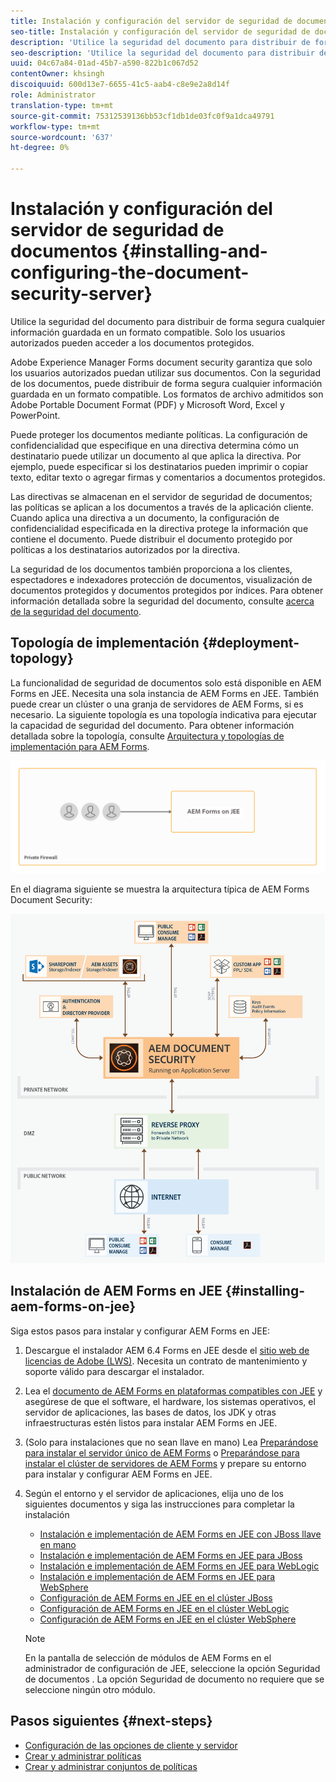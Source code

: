 ```yaml
---
title: Instalación y configuración del servidor de seguridad de documentos
seo-title: Instalación y configuración del servidor de seguridad de documentos
description: 'Utilice la seguridad del documento para distribuir de forma segura cualquier información guardada en un formato compatible. Solo los usuarios autorizados pueden acceder a los documentos protegidos. '
seo-description: 'Utilice la seguridad del documento para distribuir de forma segura cualquier información guardada en un formato compatible. Solo los usuarios autorizados pueden acceder a los documentos protegidos. '
uuid: 04c67a84-01ad-45b7-a590-822b1c067d52
contentOwner: khsingh
discoiquuid: 600d13e7-6655-41c5-aab4-c8e9e2a8d14f
role: Administrator
translation-type: tm+mt
source-git-commit: 75312539136bb53cf1db1de03fc0f9a1dca49791
workflow-type: tm+mt
source-wordcount: '637'
ht-degree: 0%

---
```



# Instalación y configuración del servidor de seguridad de documentos {#installing-and-configuring-the-document-security-server}

Utilice la seguridad del documento para distribuir de forma segura cualquier información guardada en un formato compatible. Solo los usuarios autorizados pueden acceder a los documentos protegidos.

Adobe Experience Manager Forms document security garantiza que solo los usuarios autorizados puedan utilizar sus documentos. Con la seguridad de los documentos, puede distribuir de forma segura cualquier información guardada en un formato compatible. Los formatos de archivo admitidos son Adobe Portable Document Format (PDF) y Microsoft Word, Excel y PowerPoint.

Puede proteger los documentos mediante políticas. La configuración de confidencialidad que especifique en una directiva determina cómo un destinatario puede utilizar un documento al que aplica la directiva. Por ejemplo, puede especificar si los destinatarios pueden imprimir o copiar texto, editar texto o agregar firmas y comentarios a documentos protegidos.

Las directivas se almacenan en el servidor de seguridad de documentos; las políticas se aplican a los documentos a través de la aplicación cliente. Cuando aplica una directiva a un documento, la configuración de confidencialidad especificada en la directiva protege la información que contiene el documento. Puede distribuir el documento protegido por políticas a los destinatarios autorizados por la directiva.

La seguridad de los documentos también proporciona a los clientes, espectadores e indexadores protección de documentos, visualización de documentos protegidos y documentos protegidos por índices. Para obtener información detallada sobre la seguridad del documento, consulte [acerca de la seguridad del documento](/help/forms/using/admin-help/document-security.md).

## Topología de implementación {#deployment-topology}

La funcionalidad de seguridad de documentos solo está disponible en AEM Forms en JEE. Necesita una sola instancia de AEM Forms en JEE. También puede crear un clúster o una granja de servidores de AEM Forms, si es necesario. La siguiente topología es una topología indicativa para ejecutar la capacidad de seguridad del documento. Para obtener información detallada sobre la topología, consulte [Arquitectura y topologías de implementación para AEM Forms](aem-forms-architecture-deployment.md).

<!--fix above link-->

![](do-not-localize/document-security-server_topology.png)

En el diagrama siguiente se muestra la arquitectura típica de AEM Forms Document Security:

![](do-not-localize/document-security-typical-environment.png)

## Instalación de AEM Forms en JEE {#installing-aem-forms-on-jee}

Siga estos pasos para instalar y configurar AEM Forms en JEE:

1. Descargue el instalador AEM 6.4 Forms en JEE desde el [sitio web de licencias de Adobe (LWS)](https://licensing.adobe.com/). Necesita un contrato de mantenimiento y soporte válido para descargar el instalador.
1. Lea el [documento de AEM Forms en plataformas compatibles con JEE](/help/forms/using/aem-forms-jee-supported-platforms.md) y asegúrese de que el software, el hardware, los sistemas operativos, el servidor de aplicaciones, las bases de datos, los JDK y otras infraestructuras estén listos para instalar AEM Forms en JEE.
1. (Solo para instalaciones que no sean llave en mano) Lea [Preparándose para instalar el servidor único de AEM Forms](https://www.adobe.com/go/learn_aemforms_prepareInstallsingle_64) o [Preparándose para instalar el clúster de servidores de AEM Forms](https://www.adobe.com/go/learn_aemforms_prepareInstallcluster_64) y prepare su entorno para instalar y configurar AEM Forms en JEE.
1. Según el entorno y el servidor de aplicaciones, elija uno de los siguientes documentos y siga las instrucciones para completar la instalación

   * [Instalación e implementación de AEM Forms en JEE con JBoss llave en mano](https://www.adobe.com/go/learn_aemforms_installTurnkey_64)
   * [Instalación e implementación de AEM Forms en JEE para JBoss](https://www.adobe.com/go/learn_aemforms_installJBoss_64)
   * [Instalación e implementación de AEM Forms en JEE para WebLogic](https://www.adobe.com/go/learn_aemforms_installWebLogic_64)
   * [Instalación e implementación de AEM Forms en JEE para WebSphere](https://www.adobe.com/go/learn_aemforms_installWebSphere_64)
   * [Configuración de AEM Forms en JEE en el clúster JBoss](https://www.adobe.com/go/learn_aemforms_clusterJBoss_64)
   * [Configuración de AEM Forms en JEE en el clúster WebLogic](https://www.adobe.com/go/learn_aemforms_clusterWebLogic_64)
   * [Configuración de AEM Forms en JEE en el clúster WebSphere](https://www.adobe.com/go/learn_aemforms_clusterWebSphere_64)

   >[!NOTE]
   >
   >En la pantalla de selección de módulos de AEM Forms en el administrador de configuración de JEE, seleccione la opción Seguridad de documentos . La opción Seguridad de documento no requiere que se seleccione ningún otro módulo.

## Pasos siguientes {#next-steps}

* [Configuración de las opciones de cliente y servidor](/help/forms/using/admin-help/configuring-client-server-options.md)
* [Crear y administrar políticas](/help/forms/using/admin-help/creating-policies.md)
* [Crear y administrar conjuntos de políticas](/help/forms/using/admin-help/creating-policy-sets.md)
